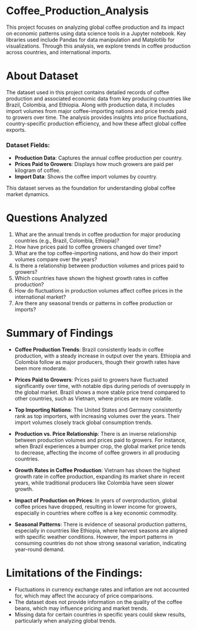 # Coffee_Production_Analysis
This project focuses on analyzing global coffee production and its impact on economic patterns using data science tools in a Jupyter notebook. Key libraries used include Pandas for data manipulation and Matplotlib for visualizations. Through this analysis, we explore trends in coffee production across countries, and international imports.

# About Dataset

The dataset used in this project contains detailed records of coffee production and associated economic data from key producing countries like Brazil, Colombia, and Ethiopia. Along with production data, it includes import volumes from major coffee-importing nations and price trends paid to growers over time. The analysis provides insights into price fluctuations, country-specific production efficiency, and how these affect global coffee exports.

### Dataset Fields:
- **Production Data**: Captures the annual coffee production per country.
- **Prices Paid to Growers**: Displays how much growers are paid per kilogram of coffee.
- **Import Data**: Shows the coffee import volumes by country.

This dataset serves as the foundation for understanding global coffee market dynamics.

# Questions Analyzed

1. What are the annual trends in coffee production for major producing countries (e.g., Brazil, Colombia, Ethiopia)?
2. How have prices paid to coffee growers changed over time?
3. What are the top coffee-importing nations, and how do their import volumes compare over the years?
4. Is there a relationship between production volumes and prices paid to growers?
5. Which countries have shown the highest growth rates in coffee production?
6. How do fluctuations in production volumes affect coffee prices in the international market?
7. Are there any seasonal trends or patterns in coffee production or imports?

# Summary of Findings

- **Coffee Production Trends**: Brazil consistently leads in coffee production, with a steady increase in output over the years. Ethiopia and Colombia follow as major producers, though their growth rates have been more moderate.
  
- **Prices Paid to Growers**: Prices paid to growers have fluctuated significantly over time, with notable dips during periods of oversupply in the global market. Brazil shows a more stable price trend compared to other countries, such as Vietnam, where prices are more volatile.

- **Top Importing Nations**: The United States and Germany consistently rank as top importers, with increasing volumes over the years. Their import volumes closely track global consumption trends.

- **Production vs. Price Relationship**: There is an inverse relationship between production volumes and prices paid to growers. For instance, when Brazil experiences a bumper crop, the global market price tends to decrease, affecting the income of coffee growers in all producing countries.

- **Growth Rates in Coffee Production**: Vietnam has shown the highest growth rate in coffee production, expanding its market share in recent years, while traditional producers like Colombia have seen slower growth.

- **Impact of Production on Prices**: In years of overproduction, global coffee prices have dropped, resulting in lower income for growers, especially in countries where coffee is a key economic commodity.

- **Seasonal Patterns**: There is evidence of seasonal production patterns, especially in countries like Ethiopia, where harvest seasons are aligned with specific weather conditions. However, the import patterns in consuming countries do not show strong seasonal variation, indicating year-round demand.


# Limitations of the Findings:
- Fluctuations in currency exchange rates and inflation are not accounted for, which may affect the accuracy of price comparisons.
- The dataset does not provide information on the quality of the coffee beans, which may influence pricing and market trends.
- Missing data for certain countries in specific years could skew results, particularly when analyzing global trends.

